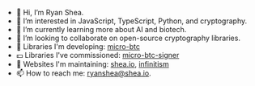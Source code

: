 - 👋 Hi, I’m Ryan Shea.
- 👀 I’m interested in JavaScript, TypeScript, Python, and cryptography.
- 🌱 I’m currently learning more about AI and biotech.
- 💞️ I’m looking to collaborate on open-source cryptography libraries.
- 🧰 Libraries I'm developing: [micro-btc](https://github.com/micro-btc/micro-btc)
- 💵 Libraries I've commissioned: [micro-btc-signer](https://github.com/shea256/micro-btc-signer)
- 🔗 Websites I'm maintaining: [shea.io](https://www.shea.io/), [infinitism](https://www.infinitism.com/)
- 📫 How to reach me: ryanshea@shea.io.
